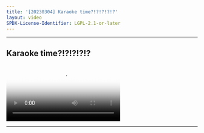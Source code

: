 ```yaml
---
title: '[20230304] Karaoke time?!?!?!?!?'
layout: video
SPDX-License-Identifier: LGPL-2.1-or-later
---
```


---

## Karaoke time?!?!?!?!?

<div class="container">
  <video id="my-video" class="video-js vjs-fluid vjs-layout-medium" poster="https://cdn.discordapp.com/attachments/1083515523846914179/1083518931081375806/20230304.jpg" preload="auto" controls="controls" data-setup='{}'>
    <source src="https://drive.ayampenyet.eu.org/api/raw/?path=/%F0%9F%94%AE%20Unarchive%20Karaoke%20Moona/%5B20230304%5D%20%E3%80%90MoonUtau%E3%80%91Karaoke%20time_!_!_!_!_%E3%80%90Unarchive%E3%80%91%20%5BMoona%20Hoshinova%20hololive-ID%5D%20(f6UD0TsOVDY).mp4" type="video/mp4"/>
  </video>
</div>

---
